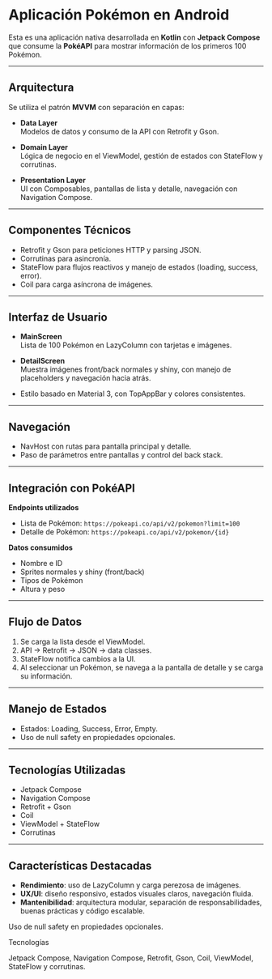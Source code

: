 # Aplicación Pokémon en Android

Esta es una aplicación nativa desarrollada en **Kotlin** con **Jetpack Compose** que consume la **PokéAPI** para mostrar información de los primeros 100 Pokémon.

---

## Arquitectura

Se utiliza el patrón **MVVM** con separación en capas:

- **Data Layer**  
  Modelos de datos y consumo de la API con Retrofit y Gson.  

- **Domain Layer**  
  Lógica de negocio en el ViewModel, gestión de estados con StateFlow y corrutinas.  

- **Presentation Layer**  
  UI con Composables, pantallas de lista y detalle, navegación con Navigation Compose.  

---

## Componentes Técnicos

- Retrofit y Gson para peticiones HTTP y parsing JSON.  
- Corrutinas para asincronía.  
- StateFlow para flujos reactivos y manejo de estados (loading, success, error).  
- Coil para carga asíncrona de imágenes.  

---

## Interfaz de Usuario

- **MainScreen**  
  Lista de 100 Pokémon en LazyColumn con tarjetas e imágenes.  

- **DetailScreen**  
  Muestra imágenes front/back normales y shiny, con manejo de placeholders y navegación hacia atrás.  

- Estilo basado en Material 3, con TopAppBar y colores consistentes.  

---

## Navegación

- NavHost con rutas para pantalla principal y detalle.  
- Paso de parámetros entre pantallas y control del back stack.  

---

## Integración con PokéAPI

**Endpoints utilizados**  
- Lista de Pokémon: `https://pokeapi.co/api/v2/pokemon?limit=100`  
- Detalle de Pokémon: `https://pokeapi.co/api/v2/pokemon/{id}`  

**Datos consumidos**  
- Nombre e ID  
- Sprites normales y shiny (front/back)  
- Tipos de Pokémon  
- Altura y peso  

---

## Flujo de Datos

1. Se carga la lista desde el ViewModel.  
2. API → Retrofit → JSON → data classes.  
3. StateFlow notifica cambios a la UI.  
4. Al seleccionar un Pokémon, se navega a la pantalla de detalle y se carga su información.  

---

## Manejo de Estados

- Estados: Loading, Success, Error, Empty.  
- Uso de null safety en propiedades opcionales.  

---

## Tecnologías Utilizadas

- Jetpack Compose  
- Navigation Compose  
- Retrofit + Gson  
- Coil  
- ViewModel + StateFlow  
- Corrutinas  

---

## Características Destacadas

- **Rendimiento**: uso de LazyColumn y carga perezosa de imágenes.  
- **UX/UI**: diseño responsivo, estados visuales claros, navegación fluida.  
- **Mantenibilidad**: arquitectura modular, separación de responsabilidades, buenas prácticas y código escalable.  


Uso de null safety en propiedades opcionales.

Tecnologías

Jetpack Compose, Navigation Compose, Retrofit, Gson, Coil, ViewModel, StateFlow y corrutinas.
